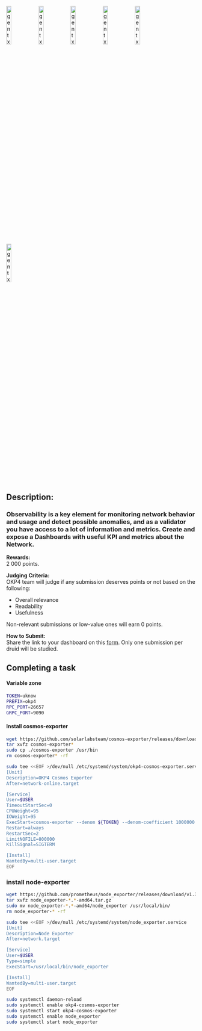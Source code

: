 [<img src='https://user-images.githubusercontent.com/83868103/210116122-8e1f35b7-1578-4856-b02c-734154fc40c9.png' alt='gentx'  width='16.2%'>](https://github.com/romanv1812/OKP4)
[<img src='https://user-images.githubusercontent.com/83868103/210116164-088cf8f8-868e-477f-9659-3c184dc22868.png' alt='gentx'  width='16.2%'>](https://nemeton.okp4.network/leaderboard#leaderboard)
[<img src='https://user-images.githubusercontent.com/83868103/210116187-9d459a76-e956-481a-92b6-6c11e6e97db2.png' alt='gentx'  width='16.2%'>](https://github.com/romanv1812/OKP4)
[<img src='https://user-images.githubusercontent.com/83868103/210116210-6997e3df-0e06-47c4-9ffd-c1c3b692431c.png' alt='gentx'  width='16.2%'>](https://github.com/romanv1812/OKP4/blob/main/rewards.md)
[<img src='https://user-images.githubusercontent.com/83868103/210116228-414bb6b0-f66f-4207-bb6f-12774d803daa.png' alt='gentx'  width='16.2%'>](https://github.com/romanv1812/OKP4/blob/main/FAQ.md)
[<img src='https://user-images.githubusercontent.com/83868103/210116267-bfff3f45-b653-4d5a-a58e-d9e046f79e96.png' alt='gentx'  width='16.2%'>](https://github.com/romanv1812/OKP4/blob/main/Terms.md)
## Description:

### Observability is a key element for monitoring network behavior and usage and detect possible anomalies, and as a validator you have access to a lot of information and metrics. Create and expose a Dashboards with useful KPI and metrics about the Network.

**Rewards:**  
2 000 points.

**Judging Criteria:**  
OKP4 team will judge if any submission deserves points or not based on the following:
* Overall relevance
* Readability
* Usefulness

Non-relevant submissions or low-value ones will earn 0 points.

**How to Submit:**  
Share the link to your dashboard on this [form](https://okp4.typeform.com/NemetonDashboar). Only one submission per druid will be studied.
## Completing a task


#### Variable zone
```bash
TOKEN=uknow
PREFIX=okp4
RPC_PORT=26657
GRPC_PORT=9090
```
#### Install cosmos-exporter
```bash
wget https://github.com/solarlabsteam/cosmos-exporter/releases/download/v0.2.2/cosmos-exporter_0.2.2_Linux_x86_64.tar.gz
tar xvfz cosmos-exporter*
sudo cp ./cosmos-exporter /usr/bin
rm cosmos-exporter* -rf
```

```bash
sudo tee <<EOF >/dev/null /etc/systemd/system/okp4-cosmos-exporter.service
[Unit]
Description=OKP4 Cosmos Exporter
After=network-online.target

[Service]
User=$USER
TimeoutStartSec=0
CPUWeight=95
IOWeight=95
ExecStart=cosmos-exporter --denom ${TOKEN} --denom-coefficient 1000000 --bech-prefix ${PREFIX} --tendermint-rpc http://localhost:${RPC_PORT} --node localhost:${GRPC_PORT}
Restart=always
RestartSec=2
LimitNOFILE=800000
KillSignal=SIGTERM

[Install]
WantedBy=multi-user.target
EOF
```
### install node-exporter
```bash
wget https://github.com/prometheus/node_exporter/releases/download/v1.3.1/node_exporter-1.3.1.linux-amd64.tar.gz
tar xvfz node_exporter-*.*-amd64.tar.gz
sudo mv node_exporter-*.*-amd64/node_exporter /usr/local/bin/
rm node_exporter-* -rf
```

```bash
sudo tee <<EOF >/dev/null /etc/systemd/system/node_exporter.service
[Unit]
Description=Node Exporter
After=network.target

[Service]
User=$USER
Type=simple
ExecStart=/usr/local/bin/node_exporter

[Install]
WantedBy=multi-user.target
EOF
```
```bash
sudo systemctl daemon-reload
sudo systemctl enable okp4-cosmos-exporter
sudo systemctl start okp4-cosmos-exporter
sudo systemctl enable node_exporter
sudo systemctl start node_exporter
```
